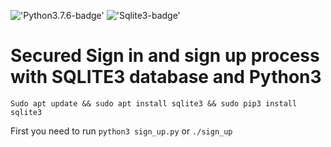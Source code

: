 !['Python3.7.6-badge'](https://img.shields.io/badge/Python-3.7.6-blue)
!['Sqlite3-badge'](https://img.shields.io/badge/Sqlite-3.31.1-red)


# Secured Sign in and sign up process with SQLITE3 database and Python3

`Sudo apt update && sudo apt install sqlite3 && sudo pip3 install sqlite3`

First you need to run `python3 sign_up.py` or `./sign_up`
